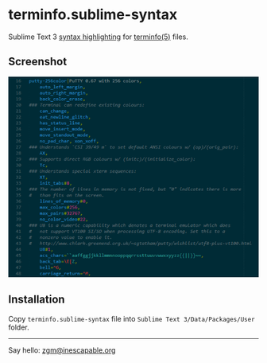# terminfo.sublime-syntax

Sublime Text 3 [syntax highlighting][sh] for [terminfo(5)][ti] files.

[sh]: http://www.sublimetext.com/docs/3/syntax.html
[ti]: http://man7.org/linux/man-pages/man5/terminfo.5.html

## Screenshot

![](https://raw.githubusercontent.com/zgracem/terminfo.sublime-syntax/master/terminfo-syntax-highlighting.png)

## Installation

Copy `terminfo.sublime-syntax` file into `Sublime Text 3/Data/Packages/User` folder.

*****

Say hello: [zgm&#x40;inescapable&#x2e;org](mailto:zgm%40inescapable%2eorg)
